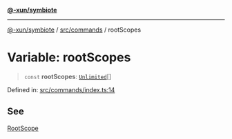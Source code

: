 [**@-xun/symbiote**](../../../README.md)

***

[@-xun/symbiote](../../../README.md) / [src/commands](../README.md) / rootScopes

# Variable: rootScopes

> `const` **rootScopes**: [`Unlimited`](../../configure/enumerations/UnlimitedGlobalScope.md#unlimited)[]

Defined in: [src/commands/index.ts:14](https://github.com/Xunnamius/symbiote/blob/c0ad42f4c6445e4425455b816e9c7314dfae3311/src/commands/index.ts#L14)

## See

[RootScope](../../configure/enumerations/UnlimitedGlobalScope.md)
